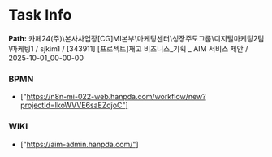 # Task Info

**Path:** 카페24(주)\본사사업장\[CG]MI본부\마케팅센터\성장주도그룹\디지털마케팅2팀\마케팅1 / sjkim1 / [343911] [프로젝트]재고 비즈니스_기획 _ AIM 서비스 제안 / 2025-10-01_00-00-00

### BPMN
- ["https://n8n-mi-022-web.hanpda.com/workflow/new?projectId=IkoWVVE6saEZdjoC"]

### WIKI
- ["https://aim-admin.hanpda.com/"]

